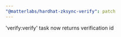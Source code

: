 ```yaml
---
"@matterlabs/hardhat-zksync-verify": patch
---
```


'verify:verify' task now returns verification id
